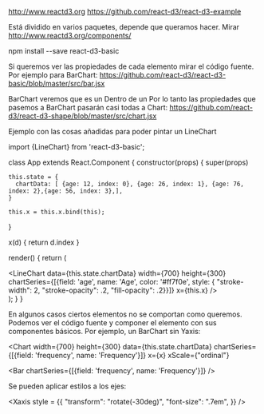 http://www.reactd3.org
https://github.com/react-d3/react-d3-example

Está dividido en varios paquetes, depende que queramos hacer. Mirar http://www.reactd3.org/components/

npm install --save react-d3-basic


Si queremos ver las propiedades de cada elemento mirar el código fuente.
Por ejemplo para BarChart: https://github.com/react-d3/react-d3-basic/blob/master/src/bar.jsx

BarChart veremos que es un <Bar> Dentro de un <Chart>
Por lo tanto las propiedades que pasemos a BarChart pasarán casi todas a Chart: https://github.com/react-d3/react-d3-shape/blob/master/src/chart.jsx


Ejemplo con las cosas añadidas para poder pintar un LineChart


import {LineChart} from 'react-d3-basic';

class App extends React.Component {
  constructor(props) {
    super(props)

    this.state = {
      chartData: [ {age: 12, index: 0}, {age: 26, index: 1}, {age: 76, index: 2},{age: 56, index: 3},],
    }

    this.x = this.x.bind(this);
  }

  x(d) {
    return d.index
  }

  render() {
    return (
      <div>
        <LineChart
          data={this.state.chartData}
          width={700}
          height={300}
          chartSeries={[{field: 'age', name: 'Age', color: '#ff7f0e', style: { "stroke-width": 2, "stroke-opacity": .2, "fill-opacity": .2}}]}
          x={this.x}
        />
     </div>
	  );
	}
}




En algunos casos ciertos elementos no se comportan como queremos.
Podemos ver el código fuente y componer el elemento con sus componentes básicos.
Por ejemplo, un BarChart sin Yaxis:

<Chart
  width={700}
  height={300}
  data={this.state.chartData}
  chartSeries={[{field: 'frequency', name: 'Frequency'}]}
  x={x}
  xScale={"ordinal"}
  >
  <Bar
    chartSeries={[{field: 'frequency', name: 'Frequency'}]}
  />
  <Xaxis/>
</Chart>



Se pueden aplicar estilos a los ejes:

<Xaxis
  style = {{
    "transform": "rotate(-30deg)",
    "font-size": ".7em",
  }}
/>


